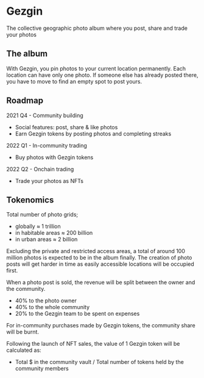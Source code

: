 # Gezgin

The collective geographic photo album where you post, share and trade your photos


## The album

With Gezgin, you pin photos to your current location permanently. Each location can have only one photo. 
If someone else has already posted there, you have to move to find an empty spot to post yours. 


## Roadmap

2021 Q4 - Community building
- Social features: post, share & like photos
- Earn Gezgin tokens by posting photos and completing streaks

2022 Q1 - In-community trading
- Buy photos with Gezgin tokens

2022 Q2 - Onchain trading
- Trade your photos as NFTs


## Tokenomics
Total number of photo grids;
- globally ≈ 1 trillion
- in habitable areas ≈ 200 billion
- in urban areas ≈ 2 billion

Excluding the private and restricted access areas, a total of around 100 million photos is expected to be in the album finally. 
The creation of photo posts will get harder in time as easily accessible locations will be occupied first. 

When a photo post is sold, the revenue will be split between the owner and the community. 
- 40% to the photo owner
- 40% to the whole community
- 20% to the Gezgin team to be spent on expenses

For in-community purchases made by Gezgin tokens, the community share will be burnt. 

Following the launch of NFT sales, the value of 1 Gezgin token will be calculated as:
- Total $ in the community vault / Total number of tokens held by the community members
